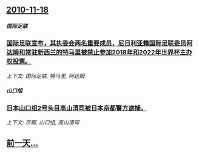 ## [2010-11-18](/news/2010/11/18/index.md)

##### 国际足联
### [ 国际足联宣布，其执委会两名重要成员，尼日利亚籍国际足联委员阿达姆和常驻新西兰的特马里被禁止参加2018年和2022年世界杯主办权投票。](/news/2010/11/18/国际足联宣布-其执委会两名重要成员-尼日利亚籍国际足联委员阿达姆和常驻新西兰的特马里被禁止参加2018年和2022年世.md)
_上下文: 国际足联, 特马里, 阿达姆_

##### 山口组
### [ 日本山口组2号头目高山清司被日本京都警方逮捕。](/news/2010/11/18/日本山口组2号头目高山清司被日本京都警方逮捕.md)
_上下文: 京都, 山口组, 高山清司_

## [前一天...](/news/2010/11/17/index.md)

